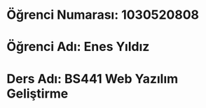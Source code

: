 # Öğrenci Numarası: 1030520808
# Öğrenci Adı: Enes Yıldız
# Ders Adı: BS441 Web Yazılım Geliştirme
 
